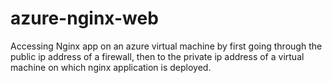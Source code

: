 # azure-nginx-web
Accessing Nginx app on an azure virtual machine by first going through the public ip address of a firewall, then to the private ip address of a virtual machine on which nginx application is deployed.
